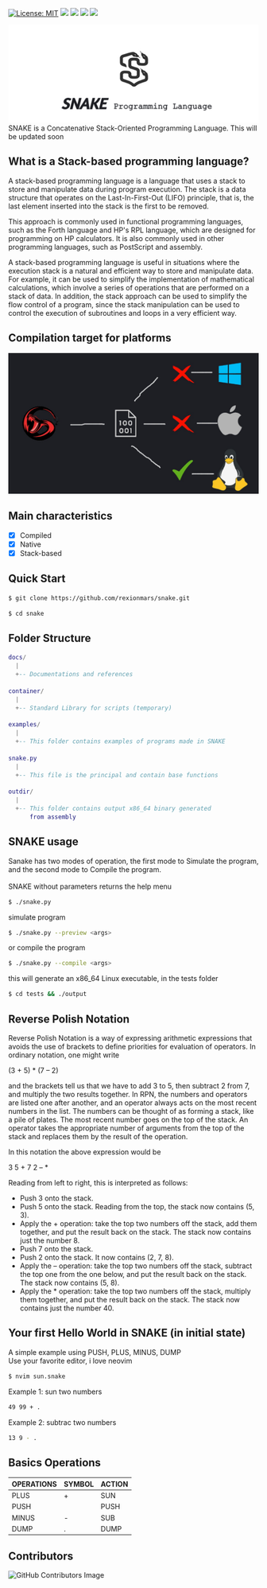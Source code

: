 [![License: MIT](https://img.shields.io/badge/License-MIT-yellow.svg)](https://opensource.org/licenses/MIT)
![](https://img.shields.io/github/languages/count/rexionmars/snake-lang?color=red)
![](https://img.shields.io/github/issues-pr/rexionmars/snake-lang)
![](https://img.shields.io/github/issues/rexionmars/snake-lang?color=pink)
![](https://img.shields.io/github/issues-pr/rexionmars/snake-lang?color=orange)

<img src="thumbnail/snake_banner.jpg" alt="Snake logo">
SNAKE is a Concatenative Stack-Oriented Programming Language.
This will be updated soon

## What is a Stack-based programming language?

A stack-based programming language is a language that uses a stack to store and manipulate data during program execution. The stack is a data structure that operates on the Last-In-First-Out (LIFO) principle, that is, the last element inserted into the stack is the first to be removed.

This approach is commonly used in functional programming languages, such as the Forth language and HP's RPL language, which are designed for programming on HP calculators. It is also commonly used in other programming languages, such as PostScript and assembly.

A stack-based programming language is useful in situations where the execution stack is a natural and efficient way to store and manipulate data. For example, it can be used to simplify the implementation of mathematical calculations, which involve a series of operations that are performed on a stack of data. In addition, the stack approach can be used to simplify the flow control of a program, since the stack manipulation can be used to control the execution of subroutines and loops in a very efficient way.

## Compilation target for platforms
<img src="thumbnail/target_compile.jpg" alt="Snake Target Compile">

## Main characteristics
- [x] Compiled
- [x] Native
- [x] Stack-based

## Quick Start
```sh
$ git clone https://github.com/rexionmars/snake.git
```
```sh
$ cd snake
```

## Folder Structure
```lua
docs/
  |
  +-- Documentations and references
  
container/
  |
  +-- Standard Library for scripts (temporary)
  
examples/
  |
  +-- This folder contains examples of programs made in SNAKE
  
snake.py
  |
  +-- This file is the principal and contain base functions
  
outdir/
  |
  +-- This folder contains output x86_64 binary generated
      from assembly

```
## SNAKE usage
Sanake has two modes of operation, the first mode to Simulate the program, and the second mode to Compile the program.<br><br>
SNAKE without parameters returns the help menu
```sh
$ ./snake.py
```
simulate program
```sh
$ ./snake.py --preview <args>
```
or compile the program
```sh
$ ./snake.py --compile <args>
```
this will generate an x86_64 Linux executable, in the tests folder
```sh
$ cd tests && ./output
```
## Reverse Polish Notation
Reverse Polish Notation is a way of expressing arithmetic expressions that avoids the use of brackets to define priorities for evaluation of operators. In ordinary notation, one might write

(3 + 5) * (7 – 2)

and the brackets tell us that we have to add 3 to 5, then subtract 2 from 7, and multiply the two results together. In RPN, the numbers and operators are listed one after another, and an operator always acts on the most recent numbers in the list. The numbers can be thought of as forming a stack, like a pile of plates. The most recent number goes on the top of the stack. An operator takes the appropriate number of arguments from the top of the stack and replaces them by the result of the operation.

In this notation the above expression would be

3 5 + 7 2 – *

Reading from left to right, this is interpreted as follows:
- Push 3 onto the stack.
- Push 5 onto the stack. Reading from the top, the stack now contains (5, 3).
- Apply the + operation: take the top two numbers off the stack, add them together, and put the result back on the stack. The stack now contains just the number 8.
- Push 7 onto the stack.
- Push 2 onto the stack. It now contains (2, 7, 8).
- Apply the – operation: take the top two numbers off the stack, subtract the top one from the one below, and put the result back on the stack. The stack now contains (5, 8).
- Apply the * operation: take the top two numbers off the stack, multiply them together, and put the result back on the stack. The stack now contains just the number 40.

## Your first Hello World in SNAKE (in initial state)
A simple example using PUSH, PLUS, MINUS, DUMP<br>
Use your favorite editor, i love neovim
```sh
$ nvim sun.snake
```
Example 1: sun two numbers
```sh
49 99 + .
```
Example 2: subtrac two numbers
```sh
13 9 - .
```

## Basics Operations
| OPERATIONS | SYMBOL | ACTION |
|------------|--------|--------|
|    PLUS    |    +   |   SUN  |
|    PUSH    |        |   PUSH |
|    MINUS   |    -   |   SUB  |
|    DUMP    |    .   |   DUMP |

## Contributors
![GitHub Contributors Image](https://contrib.rocks/image?repo=rexionmars/snake)
